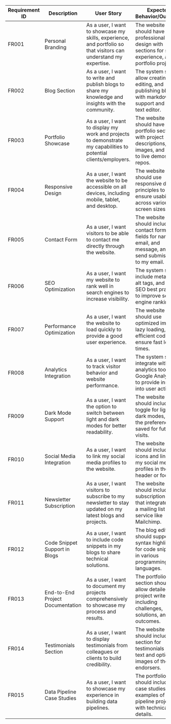 | Requirement ID | Description                          | User Story                                                                 | Expected Behavior/Outcome                                                                                       |
|-----------------|--------------------------------------|---------------------------------------------------------------------------|-----------------------------------------------------------------------------------------------------------------|
| FR001           | Personal Branding                   | As a user, I want to showcase my skills, experience, and portfolio so that visitors can understand my expertise. | The website should have a professional design with sections for skills, experience, and portfolio projects.     |
| FR002           | Blog Section                        | As a user, I want to write and publish blogs to share my knowledge and insights with the community.              | The system should allow creating, editing, and publishing blogs with markdown support and a rich text editor.    |
| FR003           | Portfolio Showcase                  | As a user, I want to display my work and projects to demonstrate my capabilities to potential clients/employers. | The website should have a portfolio section with project descriptions, images, and links to live demos or repos. |
| FR004           | Responsive Design                   | As a user, I want the website to be accessible on all devices, including mobile, tablet, and desktop.            | The website should use responsive design principles to ensure usability across various screen sizes.             |
| FR005           | Contact Form                        | As a user, I want visitors to be able to contact me directly through the website.                                | The website should include a contact form with fields for name, email, and message, and send submissions to my email. |
| FR006           | SEO Optimization                    | As a user, I want my website to rank well in search engines to increase visibility.                              | The system should include metadata, alt tags, and other SEO best practices to improve search engine rankings.    |
| FR007           | Performance Optimization            | As a user, I want the website to load quickly to provide a good user experience.                                 | The website should use optimized images, lazy loading, and efficient code to ensure fast loading times.          |
| FR008           | Analytics Integration               | As a user, I want to track visitor behavior and website performance.                                            | The system should integrate with analytics tools like Google Analytics to provide insights into user activity.    |
| FR009           | Dark Mode Support                   | As a user, I want the option to switch between light and dark modes for better readability.                      | The website should include a toggle for light and dark modes, with the preference saved for future visits.        |
| FR010           | Social Media Integration            | As a user, I want to link my social media profiles to the website.                                              | The website should include icons and links to my social media profiles in the header or footer.                  |
| FR011           | Newsletter Subscription             | As a user, I want visitors to subscribe to my newsletter to stay updated on my latest blogs and projects.         | The website should include a subscription form that integrates with a mailing list service like Mailchimp.        |
| FR012           | Code Snippet Support in Blogs       | As a user, I want to include code snippets in my blogs to share technical solutions.                             | The blog editor should support syntax highlighting for code snippets in various programming languages.            |
| FR013           | End-to-End Project Documentation    | As a user, I want to document my projects comprehensively to showcase my process and results.                    | The portfolio section should allow detailed project write-ups, including challenges, solutions, and outcomes.     |
| FR014           | Testimonials Section                | As a user, I want to display testimonials from colleagues or clients to build credibility.                       | The website should include a section for testimonials with text and optional images of the endorsers.             |
| FR015           | Data Pipeline Case Studies          | As a user, I want to showcase my experience in building data pipelines.                                         | The portfolio should include case studies or examples of data pipeline projects with technical details.           |
